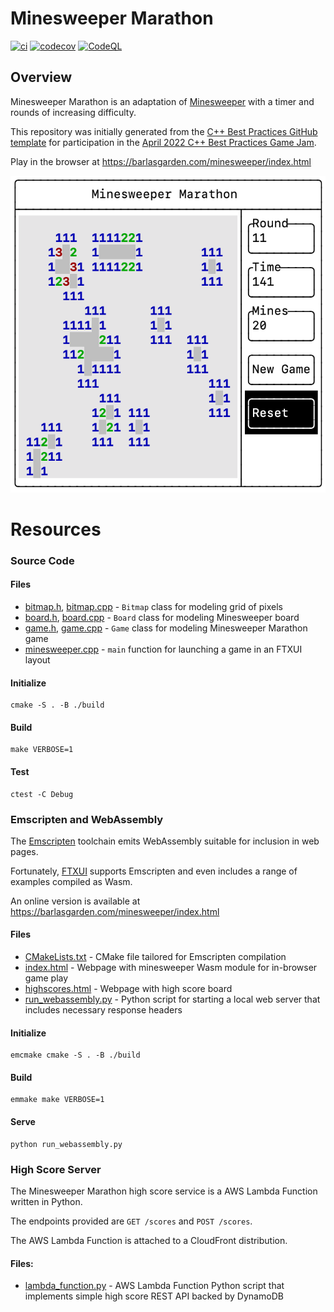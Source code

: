# Minesweeper Marathon

[![ci](https://github.com/ebarlas/minesweeper_ftxui/actions/workflows/ci.yml/badge.svg)](https://github.com/ebarlas/minesweeper_ftxui/actions/workflows/ci.yml)
[![codecov](https://codecov.io/gh/ebarlas/minesweeper_ftxui/branch/main/graph/badge.svg)](https://codecov.io/gh/ebarlas/minesweeper_ftxui)
[![CodeQL](https://github.com/ebarlas/minesweeper_ftxui/actions/workflows/codeql-analysis.yml/badge.svg)](https://github.com/ebarlas/minesweeper_ftxui/actions/workflows/codeql-analysis.yml)

## Overview
Minesweeper Marathon is an adaptation of [Minesweeper](https://en.wikipedia.org/wiki/Microsoft_Minesweeper)
with a timer and rounds of increasing difficulty.

This repository was initially generated from the [C++ Best Practices GitHub template](https://github.com/cpp-best-practices/ftxui_template) 
for participation in the [April 2022 C++ Best Practices Game Jam](https://github.com/cpp-best-practices/game_jam/tree/main/Jam1_April_2022).

Play in the browser at https://barlasgarden.com/minesweeper/index.html

![Screenshot](screenshot.png)

# Resources

### Source Code

#### Files

* [bitmap.h](src/bitmap.h), [bitmap.cpp](src/bitmap.cpp) - `Bitmap` class for modeling grid of pixels
* [board.h](src/board.h), [board.cpp](src/board.cpp) - `Board` class for modeling Minesweeper board
* [game.h](src/game.h), [game.cpp](src/game.cpp) - `Game` class for modeling Minesweeper Marathon game
* [minesweeper.cpp](src/minesweeper.cpp) - `main` function for launching a game in an FTXUI layout

#### Initialize
```
cmake -S . -B ./build
```

#### Build
```
make VERBOSE=1
```

#### Test
```
ctest -C Debug
```

### Emscripten and WebAssembly

The [Emscripten](https://emscripten.org/) toolchain emits WebAssembly suitable for inclusion in web pages.

Fortunately, [FTXUI](https://github.com/ArthurSonzogni/FTXUI/) supports Emscripten and even includes a range of examples compiled as Wasm.

An online version is available at https://barlasgarden.com/minesweeper/index.html

#### Files

* [CMakeLists.txt](emscripten/CMakeLists.txt) - CMake file tailored for Emscripten compilation
* [index.html](emscripten/index.html) - Webpage with minesweeper Wasm module for in-browser game play
* [highscores.html](emscripten/highscores.html) - Webpage with high score board
* [run_webassembly.py](emscripten/run_webassembly.py) - Python script for starting a local web server that includes necessary response headers

#### Initialize
```
emcmake cmake -S . -B ./build
```

#### Build
```
emmake make VERBOSE=1
```

#### Serve
```
python run_webassembly.py
```

### High Score Server

The Minesweeper Marathon high score service is a AWS Lambda Function written in Python.

The endpoints provided are `GET /scores` and `POST /scores`.

The AWS Lambda Function is attached to a CloudFront distribution.

#### Files:

* [lambda_function.py](server/lambda_function.py) - AWS Lambda Function Python script that implements simple high score REST API backed by DynamoDB
